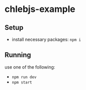 # chlebjs-example

## Setup
- install necessary packages: `npm i`

## Running
use one of the following:
- `npm run dev`
- `npm start`